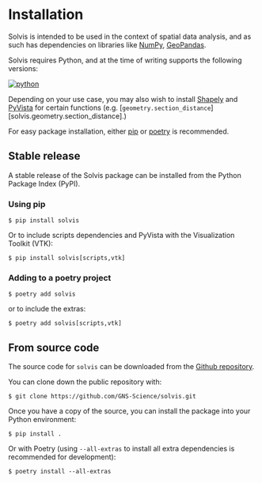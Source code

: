# Installation

Solvis is intended to be used in the context of spatial data analysis,
and as such has dependencies on libraries like
[NumPy](https://pypi.org/project/numpy/),
[GeoPandas](https://pypi.org/project/geopandas/).

Solvis requires Python, and at the time of writing supports the following
versions:

[![python](https://img.shields.io/pypi/pyversions/solvis.svg)](https://pypi.org/project/solvis/)

Depending on your use case, you may also wish to install
[Shapely](https://pypi.org/project/shapely/)
and
[PyVista](https://pypi.org/project/pyvista/)
for certain functions (e.g.
[`geometry.section_distance`][solvis.geometry.section_distance].)

For easy package installation, either [pip][] or [poetry][] is recommended.

## Stable release

A stable release of the Solvis package can be installed from the Python Package
Index (PyPI).


### Using pip

```console
$ pip install solvis
```

Or to include scripts dependencies and PyVista with the Visualization Toolkit (VTK):
```console
$ pip install solvis[scripts,vtk]
```

### Adding to a poetry project

```console
$ poetry add solvis
```

or to include the extras:

```console
$ poetry add solvis[scripts,vtk]
```


## From source code

The source code for `solvis` can be downloaded from the [Github repository][].

You can clone down the public repository with:

```console
$ git clone https://github.com/GNS-Science/solvis.git
```

Once you have a copy of the source, you can install the package into your
Python environment:

```console
$ pip install .
```

Or with Poetry (using `--all-extras` to install all extra dependencies is
recommended for development):
```console
$ poetry install --all-extras
```


[poetry]: https://python-poetry.org/
[pip]: https://pip.pypa.io
[Python installation guide]: http://docs.python-guide.org/en/latest/starting/installation/
[Github repository]: https://github.com/GNS-Science/solvis
